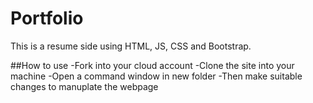 # Portfolio
This is a resume side using HTML, JS, CSS and Bootstrap.

##How to use
-Fork into your cloud account
-Clone the site into your machine 
-Open a command window in new folder
-Then make suitable changes to manuplate the webpage 

